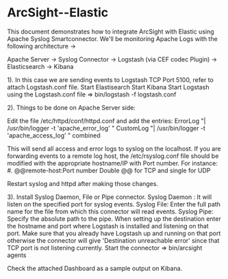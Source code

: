 # ArcSight--Elastic

This document demonstrates how to integrate ArcSight with Elastic using Apache Syslog Smartconnector. 
We'll be monitoring Apache Logs with the following architecture  -> 

Apache Server -> Syslog Connector -> Logstash (via CEF codec Plugin) -> Elasticsearch -> Kibana

1). In this case we are sending events to Logstash TCP Port 5100, refer to attach Logstash.conf file. 
Start Elastisearch
Start Kibana
Start Logstash using the Logstash.conf file => bin/logstash -f logstash.conf

2). Things to be done on Apache Server side:

Edit the file /etc/httpd/conf/httpd.conf and add the entries:
  ErrorLog "| /usr/bin/logger -t 'apache_error_log' " 
  CustomLog "| /usr/bin/logger -t 'apache_access_log' " combined
  
This will send all access and error logs to syslog on the localhost. If you are forwarding events to a remote log host, the /etc/rsyslog.conf file should be modified with the appropriate hostname/IP with Port number. 
For instance: #*.* @@remote-host:Port number
Double @@ for TCP and single for UDP

Restart syslog and httpd after making those changes. 

3). Install Syslog Daemon, File or Pipe connector.
    Syslog Daemon : It will listen on the specified port for syslog events. 
    Syslog File: Enter the full path name for the file from which this connector will read events.
    Syslog Pipe: Specify the absolute path to the pipe. 
When setting up the destination enter the hostname and port where Logstash is installed and listening on that port. Make sure that you already have Logstash up and running on that port otherwise the connector will give 'Destination unreachable error' since that TCP port is not listening currently. 
Start the connector => bin/arcsight agents

Check the attached Dashboard as a sample output on Kibana. 
